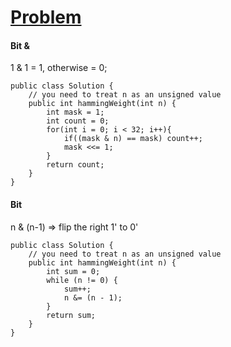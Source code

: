 # [Problem](https://leetcode.com/problems/number-of-1-bits/)

#### Bit &
1 & 1 = 1, otherwise = 0;
````
public class Solution {
    // you need to treat n as an unsigned value
    public int hammingWeight(int n) {
        int mask = 1;
        int count = 0;
        for(int i = 0; i < 32; i++){
            if((mask & n) == mask) count++;
            mask <<= 1;
        }
        return count;
    }
}
````

#### Bit
n & (n-1) => flip the right 1' to 0'
````
public class Solution {
    // you need to treat n as an unsigned value
    public int hammingWeight(int n) {
        int sum = 0;
        while (n != 0) {
            sum++;
            n &= (n - 1);
        }
        return sum;
    }
}
````
